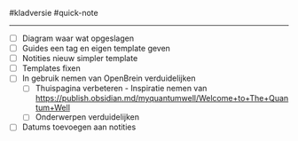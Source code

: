 #kladversie #quick-note

---

- [ ] Diagram waar wat opgeslagen
- [ ] Guides een tag en eigen template geven
- [ ] Notities nieuw simpler template
- [ ] Templates fixen
- [ ] In gebruik nemen van OpenBrein verduidelijken
	- [ ] Thuispagina verbeteren - Inspiratie nemen van https://publish.obsidian.md/myquantumwell/Welcome+to+The+Quantum+Well
	- [ ] Onderwerpen verduidelijken
- [ ] Datums toevoegen aan notities
